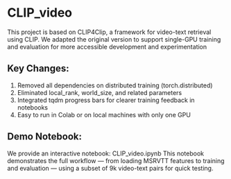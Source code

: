 # CLIP_video 
This project is based on CLIP4Clip, a framework for video-text retrieval using CLIP.
We adapted the original version to support single-GPU training and evaluation for more accessible development and experimentation

## Key Changes:
1. Removed all dependencies on distributed training (torch.distributed)
2. Eliminated local_rank, world_size, and related parameters
3. Integrated tqdm progress bars for clearer training feedback in notebooks
4. Easy to run in Colab or on local machines with only one GPU
   
## Demo Notebook:
We provide an interactive notebook:
CLIP_video.ipynb
This notebook demonstrates the full workflow — from loading MSRVTT features to training and evaluation — using a subset of 9k video-text pairs for quick testing.
